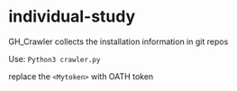 # individual-study

GH_Crawler collects the installation information in git repos


Use: `Python3 crawler.py`


replace the `<Mytoken>` with OATH token
